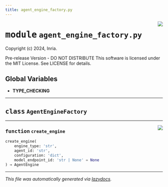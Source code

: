 ```yaml
---
title: agent_engine_factory.py
---
```

<!-- markdownlint-disable -->

<a href="../../../../../../ebiose/core/agent_engine_factory.py#L0"><img align="right" style="float:right;" src="https://img.shields.io/badge/-source-cccccc?style=flat-square"></a>

# <kbd>module</kbd> `agent_engine_factory.py`
Copyright (c) 2024, Inria. 

Pre-release Version - DO NOT DISTRIBUTE This software is licensed under the MIT License. See LICENSE for details. 

**Global Variables**
---------------
- **TYPE_CHECKING**


---

## <kbd>class</kbd> `AgentEngineFactory`







---

<a href="../../../../../../ebiose/core/agent_engine_factory.py#L21"><img align="right" style="float:right;" src="https://img.shields.io/badge/-source-cccccc?style=flat-square"></a>

### <kbd>function</kbd> `create_engine`

```python
create_engine(
    engine_type: 'str',
    agent_id: 'str',
    configuration: 'dict',
    model_endpoint_id: 'str | None' = None
) → AgentEngine
```








---

_This file was automatically generated via [lazydocs](https://github.com/ml-tooling/lazydocs)._
